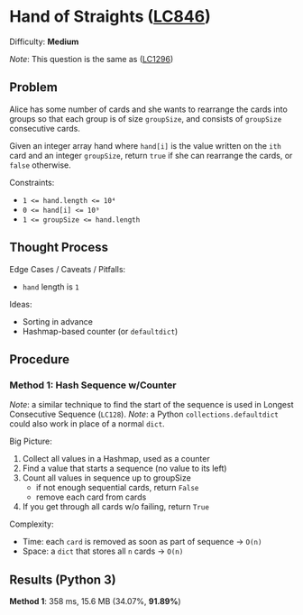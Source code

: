 # Hand of Straights ([LC846](https://leetcode.com/problems/hand-of-straights/))
Difficulty: **Medium**

*Note*: This question is the same as ([LC1296](https://leetcode.com/problems/divide-array-in-sets-of-k-consecutive-numbers/))

## Problem

Alice has some number of cards and she wants to rearrange the cards into groups so that each group is of size `groupSize`, and consists of `groupSize` consecutive cards.

Given an integer array hand where `hand[i]` is the value written on the `ith` card and an integer `groupSize`, return `true` if she can rearrange the cards, or `false` otherwise.

Constraints:
- `1 <= hand.length <= 10⁴`
- `0 <= hand[i] <= 10⁹`
- `1 <= groupSize <= hand.length`

## Thought Process

Edge Cases / Caveats / Pitfalls:
- `hand` length is `1`

Ideas:
- Sorting in advance
- Hashmap-based counter (or `defaultdict`)

## Procedure

### Method 1: Hash Sequence w/Counter

*Note*: a similar technique to find the start of the sequence is used in Longest Consecutive Sequence (`LC128`).
*Note*: a Python `collections.defaultdict` could also work in place of a normal `dict`.

Big Picture:
1. Collect all values in a Hashmap, used as a counter
2. Find a value that starts a sequence (no value to its left)
3. Count all values in sequence up to groupSize
    - if not enough sequential cards, return `False`
    - remove each card from cards
4. If you get through all cards w/o failing, return `True`

Complexity:
- Time: each `card` is removed as soon as part of sequence -> `O(n)`
- Space: a `dict` that stores all `n` cards -> `O(n)`

## Results (Python 3)

**Method 1**: 358 ms, 15.6 MB (34.07%, **91.89%**)
